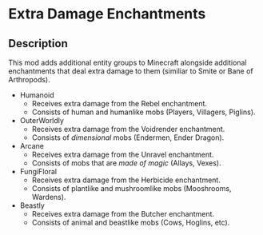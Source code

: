 # Extra Damage Enchantments

## Description

This mod adds additional entity groups to Minecraft alongside additional enchantments that deal extra damage to them (similiar to Smite or Bane of Arthropods).
- Humanoid
  - Receives extra damage from the Rebel enchantment.
  - Consists of human and humanlike mobs (Players, Villagers, Piglins).
- OuterWorldly
  - Receives extra damage from the Voidrender enchantment.
  - Consists of _dimensional_ mobs (Endermen, Ender Dragon).
- Arcane
  - Receives extra damage from the Unravel enchantment.
  - Consists of mobs that are _made of magic_ (Allays, Vexes).
- FungiFloral
  - Receives extra damage from the Herbicide enchantment.
  - Consists of plantlike and mushroomlike mobs (Mooshrooms, Wardens).
- Beastly
  - Receives extra damage from the Butcher enchantment.
  - Consists of animal and beastlike mobs (Cows, Hoglins, etc).
